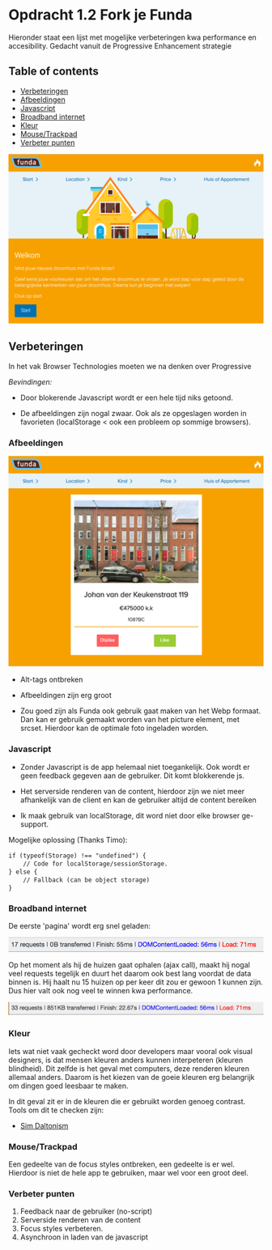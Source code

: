# Opdracht 1.2 Fork je Funda

Hieronder staat een lijst met mogelijke verbeteringen kwa performance en accesibility.
Gedacht vanuit de Progressive Enhancement strategie

## Table of contents
- [Verbeteringen](#verbeteringen)
- [Afbeeldingen](#afbeeldingen)
- [Javascript](#javascript)
- [Broadband internet](#broadband)
- [Kleur](#kleur)
- [Mouse/Trackpad](#mouse)
- [Verbeter punten](#verbeter)

![alt tag](readme_imgs/first-state.png)

## <a name="verbeteringen"></a> Verbeteringen

In het vak Browser Technologies moeten we na denken over Progressive

*Bevindingen:*

- Door blokerende Javascript wordt er een hele tijd niks getoond.

- De afbeeldingen zijn nogal zwaar. Ook als ze opgeslagen worden in favorieten (localStorage < ook een probleem op sommige browsers).

### <a name="afbeeldingen"></a> Afbeeldingen

![alt tag](readme_imgs/afbeeldingen.png)

- Alt-tags ontbreken

- Afbeeldingen zijn erg groot

- Zou goed zijn als Funda ook gebruik gaat maken van het Webp formaat.
Dan kan er gebruik gemaakt worden van het picture element, met srcset. Hierdoor
kan de optimale foto ingeladen worden.


### <a name="javascript"></a> Javascript

- Zonder Javascript is de app helemaal niet toegankelijk. Ook wordt er geen feedback gegeven
aan de gebruiker. Dit komt blokkerende js.

- Het serverside renderen van de content, hierdoor zijn we niet meer afhankelijk van de client en kan
de gebruiker altijd de content bereiken

- Ik maak gebruik van localStorage, dit word niet door elke browser ge-support.

Mogelijke oplossing (Thanks Timo):
```
if (typeof(Storage) !== "undefined") {
    // Code for localStorage/sessionStorage.
} else {
    // Fallback (can be object storage)
}
```

### <a name="broadband"></a> Broadband internet

De eerste 'pagina' wordt erg snel geladen:

![alt tag](readme_imgs/b-objects.png)

Op het moment als hij de huizen gaat ophalen (ajax call), maakt hij nogal veel requests
tegelijk en duurt het daarom ook best lang voordat de data binnen is.
Hij haalt nu 15 huizen op per keer dit zou er gewoon 1 kunnen zijn. Dus hier valt ook nog veel te winnen kwa performance.


![alt tag](readme_imgs/objects.png)

### <a name="kleur"></a> Kleur

Iets wat niet vaak gecheckt word door developers maar vooral ook visual designers, is dat mensen kleuren anders kunnen interpeteren (kleuren blindheid). Dit zelfde is het geval met computers, deze renderen kleuren allemaal anders. Daarom is het kiezen van de goeie kleuren erg belangrijk om dingen goed leesbaar te maken.

In dit geval zit er in de kleuren die er gebruikt worden genoeg contrast. Tools om dit te checken zijn:

- [Sim Daltonism](https://michelf.ca/projects/sim-daltonism/)

### <a name="mouse"></a> Mouse/Trackpad

Een gedeelte van de focus styles ontbreken, een gedeelte is er wel. Hierdoor is niet de hele app te gebruiken, maar wel voor een groot deel.

### <a name="verbeter"></a> Verbeter punten

1. Feedback naar de gebruiker (no-script)
2. Serverside renderen van de content
3. Focus styles verbeteren.
4. Asynchroon in laden van de javascript
